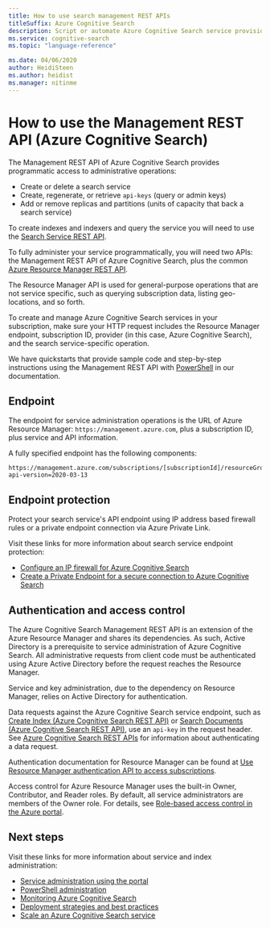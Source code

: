 ```yaml
---
title: How to use search management REST APIs
titleSuffix: Azure Cognitive Search
description: Script or automate Azure Cognitive Search service provisioning, key management, or resource configuration using REST APIs and Resource Manager APIs.
ms.service: cognitive-search
ms.topic: "language-reference"

ms.date: 04/06/2020
author: HeidiSteen
ms.author: heidist
ms.manager: nitinme
---
```


# How to use the Management REST API (Azure Cognitive Search)

The Management REST API of Azure Cognitive Search provides programmatic access to administrative operations:

-  Create or delete a search service
-  Create, regenerate, or retrieve `api-keys` (query or admin keys)
-  Add or remove replicas and partitions (units of capacity that back a search service)

To create indexes and indexers and query the service you will need to use the [Search Service REST API](https://docs.microsoft.com/rest/api/searchservice/).

To fully administer your service programmatically, you will need two APIs: the Management REST API of Azure Cognitive Search, plus the common [Azure Resource Manager REST API](https://docs.microsoft.com/rest/api/searchmanagement/).

The Resource Manager API is used for general-purpose operations that are not service specific, such as querying subscription data, listing geo-locations, and so forth. 

To create and manage Azure Cognitive Search services in your subscription, make sure your HTTP request includes the Resource Manager endpoint, subscription ID, provider (in this case, Azure Cognitive Search), and the search service-specific operation.

We have quickstarts that provide sample code and step-by-step instructions using the Management REST API with [PowerShell](https://docs.microsoft.com/azure/search/search-get-started-powershell) in our documentation.

## Endpoint

The endpoint for service administration operations is the URL of Azure Resource Manager: `https://management.azure.com`, plus a subscription ID, plus service and API information.

A fully specified endpoint has the following components:

```http
https://management.azure.com/subscriptions/[subscriptionId]/resourceGroups/[resourceGroupName]/providers/Microsoft.Search/searchServices/[serviceName]?api-version=2020-03-13
```

## Endpoint protection

Protect your search service's API endpoint using IP address based firewall rules or a private endpoint connection via Azure Private Link.

Visit these links for more information about search service endpoint protection:

- [Configure an IP firewall for Azure Cognitive Search](https://docs.microsoft.com/azure/search/service-configure-firewall)
- [Create a Private Endpoint for a secure connection to Azure Cognitive Search](https://docs.microsoft.com/azure/search/service-create-private-endpoint)

## Authentication and access control

The Azure Cognitive Search Management REST API is an extension of the Azure Resource Manager and shares its dependencies. As such, Active Directory is a prerequisite to service administration of Azure Cognitive Search. All administrative requests from client code must be authenticated using Azure Active Directory before the request reaches the Resource Manager.

Service and key administration, due to the dependency on Resource Manager, relies on Active Directory for authentication.

Data requests against the Azure Cognitive Search service endpoint, such as [Create Index &#40;Azure Cognitive Search REST API&#41;](https://docs.microsoft.com/rest/api/searchservice/create-index) or [Search Documents &#40;Azure Cognitive Search REST API&#41;](https://docs.microsoft.com/rest/api/searchservice/search-documents), use an `api-key` in the request header. See [Azure Cognitive Search REST APIs](https://docs.microsoft.com/rest/api/searchservice/) for information about authenticating a data request.

Authentication documentation for Resource Manager can be found at [Use Resource Manager authentication API to access subscriptions](https://docs.microsoft.com/azure/azure-resource-manager/resource-manager-api-authentication).

Access control for Azure Resource Manager uses the built-in Owner, Contributor, and Reader roles. By default, all service administrators are members of the Owner role. For details, see [Role-based access control in the Azure portal](https://docs.microsoft.com/azure/search/search-security-rbac).

## Next steps

Visit these links for more information about service and index administration:

- [Service administration using the portal](https://docs.microsoft.com/azure/search/search-manage)
- [PowerShell administration](https://docs.microsoft.com/azure/search/search-manage-powershell)
- [Monitoring Azure Cognitive Search](https://docs.microsoft.com/azure/search/search-monitor-usage)
- [Deployment strategies and best practices](https://docs.microsoft.com/azure/search/search-performance-optimization)
- [Scale an Azure Cognitive Search service](https://docs.microsoft.com/azure/search/search-capacity-planning)

